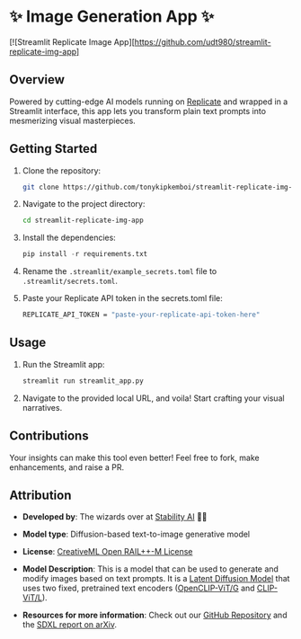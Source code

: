 # ✨ Image Generation App ✨

[![Streamlit Replicate Image App][https://github.com/udt980/streamlit-replicate-img-app]



## Overview

Powered by cutting-edge AI models running on [Replicate](https://replicate.com/about) and wrapped in a Streamlit interface, this app lets you transform plain text prompts into mesmerizing visual masterpieces.


## Getting Started

1. Clone the repository:

   ```bash
   git clone https://github.com/tonykipkemboi/streamlit-replicate-img-app.git
   ```

2. Navigate to the project directory:

   ```bash
   cd streamlit-replicate-img-app
   ```

3. Install the dependencies:

   ```python
   pip install -r requirements.txt
   ```

4. Rename the `.streamlit/example_secrets.toml` file to `.streamlit/secrets.toml`.

5. Paste your Replicate API token in the secrets.toml file:

   ```bash
   REPLICATE_API_TOKEN = "paste-your-replicate-api-token-here"
   ```

## Usage

1. Run the Streamlit app:

   ```python
   streamlit run streamlit_app.py
   ```

2. Navigate to the provided local URL, and voila! Start crafting your visual narratives.

## Contributions

Your insights can make this tool even better! Feel free to fork, make enhancements, and raise a PR.

## Attribution

- **Developed by**: The wizards over at [Stability AI](https://stability.ai/) 🧙‍♂️

- **Model type**: Diffusion-based text-to-image generative model

- **License**: [CreativeML Open RAIL++-M License](https://huggingface.co/stabilityai/stable-diffusion-xl-base-1.0/blob/main/LICENSE.md)

- **Model Description**: This is a model that can be used to generate and modify images based on text prompts. It is a [Latent Diffusion Model](https://arxiv.org/abs/2112.10752) that uses two fixed, pretrained text encoders ([OpenCLIP-ViT/G](https://github.com/mlfoundations/open_clip) and [CLIP-ViT/L](https://github.com/openai/CLIP/tree/main)).

- **Resources for more information**: Check out our [GitHub Repository](https://github.com/Stability-AI/generative-models) and the [SDXL report on arXiv](https://arxiv.org/abs/2307.01952).
